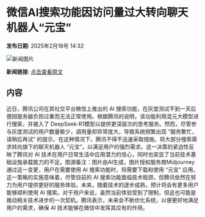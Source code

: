 # 微信AI搜索功能因访问量过大转向聊天机器人“元宝”

**发布日期**: 2025年2月18号 14:32

![新闻图片](https://pic.chinaz.com/picmap/202304231721019071_2.jpg)

**新闻链接**: [点击查看原文](https://www.aibase.com/zh/news/15474)

## 内容

近日，腾讯公司在其社交平台微信上推出的 AI 搜索功能，在灰度测试不到一天后便因服务器负担过重而无法正常使用。根据腾讯的说明，该功能利用混元大模型进行搜索，并接入了 DeepSeek-R1模型以提供更深层次的思考服务。然而，尽管参与灰度测试的用户数量极少，调用量却异常庞大，导致系统频繁出现 “服务繁忙，请稍后再试” 的提示。在这种情况下，腾讯不得不迅速采取措施，将大部分搜索需求转向旗下的聊天机器人 “元宝”，以满足用户的强烈需求。这一决策的紧迫性反映了腾讯对 AI 技术在用户日常生活中应用潜力的信心，同时也突显了当前技术基础设施承载能力的不足。图源备注：图片由AI生成，图片授权服务商Midjourney通过这一变更，用户在需要使用 AI 搜索功能时，将需要下载和使用 “元宝” 应用。这一策略的实施意味着，尽管目前的 AI 搜索功能面临技术瓶颈，但腾讯依然在努力为用户提供更好的服务体验。未来，随着技术的逐步成熟，预计将会有更多用户能够顺利使用 AI 搜索。对于用户来说，虽然当前体验受到了限制，但这也可能是推动相关技术进步的一次契机。腾讯表示，未来会不断优化系统，以便更好地满足用户的需求，确保 AI 技术能够在微信中发挥其应有的作用。

